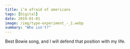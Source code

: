 ```yaml
---
title: i’m afraid of americans
tags: [Digital]
date: 2019-01-01
image: /img/type-experiment_-_1.webp
summary: "Who isn't?"
---
```

Best Bowie song, and I will defend that position with my life.